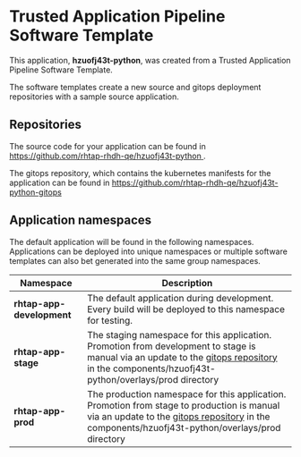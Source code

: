 # Trusted Application Pipeline Software Template

This application, **hzuofj43t-python**, was created from a Trusted Application Pipeline Software Template.

The software templates create a new source and gitops deployment repositories with a sample source application. 

## Repositories

The source code for your application can be found in [https://github.com/rhtap-rhdh-qe/hzuofj43t-python ](https://github.com/rhtap-rhdh-qe/hzuofj43t-python ).
 
The gitops repository, which contains the kubernetes manifests for the application can be found in 
[https://github.com/rhtap-rhdh-qe/hzuofj43t-python-gitops ](https://github.com/rhtap-rhdh-qe/hzuofj43t-python-gitops ) 

## Application namespaces 

The default application will be found in the following namespaces. Applications can be deployed into unique namespaces or multiple software templates can also bet generated into the same group namespaces.  

|  Namespace   |  Description   |  
| -------- | -------- |   
| **rhtap-app-development** | The default application during development. Every build will be deployed to this namespace for testing. | 
| **rhtap-app-stage** | The staging namespace for this application. Promotion from development to stage is manual via an update to the [gitops repository](https://github.com/rhtap-rhdh-qe/hzuofj43t-python-gitops ) in the components/hzuofj43t-python/overlays/prod directory |  
| **rhtap-app-prod** | The production namespace for this application. Promotion from stage to production is manual via an update to the [gitops repository](https://github.com/rhtap-rhdh-qe/hzuofj43t-python-gitops ) in the components/hzuofj43t-python/overlays/prod directory | 
